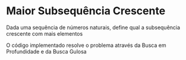 # Maior Subsequência Crescente
Dada uma sequência de números naturais, define qual a subsequência crescente com mais elementos

O código implementado resolve o problema através da Busca em Profundidade e da Busca Gulosa
